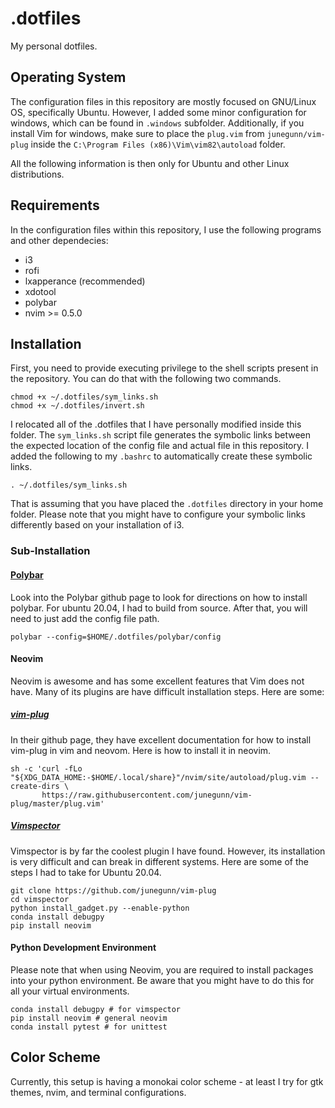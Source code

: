 # .dotfiles
My personal dotfiles.

## Operating System 

The configuration files in this repository are mostly focused on GNU/Linux OS, specifically Ubuntu. However, I added some minor configuration for windows, which can be found in `.windows` subfolder. Additionally, if you install Vim for windows, make sure to place the `plug.vim` from `junegunn/vim-plug` inside the `C:\Program Files (x86)\Vim\vim82\autoload` folder.

All the following information is then only for Ubuntu and other Linux distributions.

## Requirements

In the configuration files within this repository, I use the following programs and other dependecies:

+ i3
+ rofi
+ lxapperance (recommended)
+ xdotool 
+ polybar
+ nvim >= 0.5.0

## Installation 

First, you need to provide executing privilege to the shell scripts present in the repository. You can do that with the following two commands.

```
chmod +x ~/.dotfiles/sym_links.sh
chmod +x ~/.dotfiles/invert.sh
```

I relocated all of the .dotfiles that I have personally modified inside this folder. The `sym_links.sh` script file generates the symbolic links between the expected location of the config file and actual file in this repository. I added the following to my `.bashrc` to automatically create these symbolic links.

```
. ~/.dotfiles/sym_links.sh
```

That is assuming that you have placed the `.dotfiles` directory in your home folder. Please note that you might have to configure your symbolic links differently based on your installation of i3.

### Sub-Installation

#### [Polybar](https://github.com/polybar/polybar)

Look into the Polybar github page to look for directions on how to install polybar. For ubuntu 20.04, I had to build from source. After that, you will need to just add the config file path.

```
polybar --config=$HOME/.dotfiles/polybar/config
```

#### Neovim

Neovim is awesome and has some excellent features that Vim does not have. Many of its plugins are have difficult installation steps. Here are some:

##### [vim-plug](https://github.com/junegunn/vim-plug)

In their github page, they have excellent documentation for how to install vim-plug in vim and neovom. Here is how to install it in neovim.

```
sh -c 'curl -fLo "${XDG_DATA_HOME:-$HOME/.local/share}"/nvim/site/autoload/plug.vim --create-dirs \
       https://raw.githubusercontent.com/junegunn/vim-plug/master/plug.vim'
```

##### [Vimspector](https://github.com/puremourning/vimspector)

Vimspector is by far the coolest plugin I have found. However, its installation is very difficult and can break in different systems. Here are some of the steps I had to take for Ubuntu 20.04.

```
git clone https://github.com/junegunn/vim-plug
cd vimspector
python install_gadget.py --enable-python
conda install debugpy
pip install neovim
```

#### Python Development Environment

Please note that when using Neovim, you are required to install packages into your python environment. Be aware that you might have to do this for all your virtual environments.

```
conda install debugpy # for vimspector
pip install neovim # general neovim
conda install pytest # for unittest
```

## Color Scheme

Currently, this setup is having a monokai color scheme - at least I try for gtk themes, nvim, and terminal configurations.
